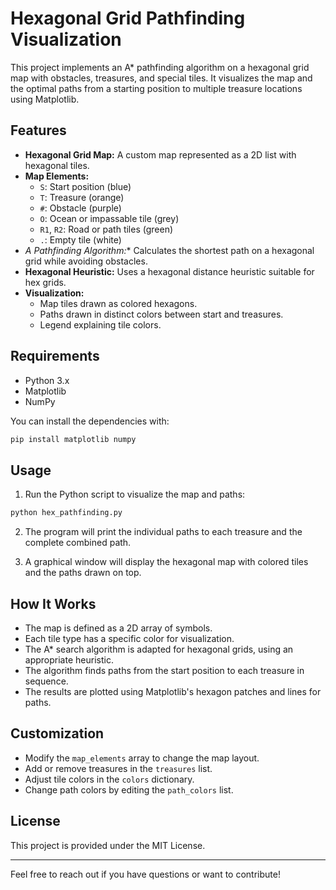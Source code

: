 # Hexagonal Grid Pathfinding Visualization

This project implements an A* pathfinding algorithm on a hexagonal grid map with obstacles, treasures, and special tiles. It visualizes the map and the optimal paths from a starting position to multiple treasure locations using Matplotlib.

## Features

- **Hexagonal Grid Map:** A custom map represented as a 2D list with hexagonal tiles.
- **Map Elements:**
  - `S`: Start position (blue)
  - `T`: Treasure (orange)
  - `#`: Obstacle (purple)
  - `O`: Ocean or impassable tile (grey)
  - `R1`, `R2`: Road or path tiles (green)
  - `.`: Empty tile (white)
- **A* Pathfinding Algorithm:** Calculates the shortest path on a hexagonal grid while avoiding obstacles.
- **Hexagonal Heuristic:** Uses a hexagonal distance heuristic suitable for hex grids.
- **Visualization:**
  - Map tiles drawn as colored hexagons.
  - Paths drawn in distinct colors between start and treasures.
  - Legend explaining tile colors.

## Requirements

- Python 3.x
- Matplotlib
- NumPy

You can install the dependencies with:

```bash
pip install matplotlib numpy
```

## Usage

1. Run the Python script to visualize the map and paths:

```bash
python hex_pathfinding.py
```

2. The program will print the individual paths to each treasure and the complete combined path.

3. A graphical window will display the hexagonal map with colored tiles and the paths drawn on top.

## How It Works

- The map is defined as a 2D array of symbols.
- Each tile type has a specific color for visualization.
- The A* search algorithm is adapted for hexagonal grids, using an appropriate heuristic.
- The algorithm finds paths from the start position to each treasure in sequence.
- The results are plotted using Matplotlib's hexagon patches and lines for paths.

## Customization

- Modify the `map_elements` array to change the map layout.
- Add or remove treasures in the `treasures` list.
- Adjust tile colors in the `colors` dictionary.
- Change path colors by editing the `path_colors` list.

## License

This project is provided under the MIT License.

---

Feel free to reach out if you have questions or want to contribute!
